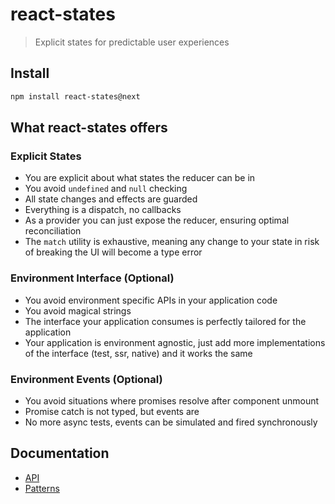 # react-states

> Explicit states for predictable user experiences

## Install

```sh
npm install react-states@next
```

## What react-states offers

### Explicit States

- You are explicit about what states the reducer can be in
- You avoid `undefined` and `null` checking
- All state changes and effects are guarded
- Everything is a dispatch, no callbacks
- As a provider you can just expose the reducer, ensuring optimal reconciliation
- The `match` utility is exhaustive, meaning any change to your state in risk of breaking the UI will become a type error

### Environment Interface (Optional)

- You avoid environment specific APIs in your application code
- You avoid magical strings
- The interface your application consumes is perfectly tailored for the application
- Your application is environment agnostic, just add more implementations of the interface (test, ssr, native) and it works the same

### Environment Events (Optional)

- You avoid situations where promises resolve after component unmount
- Promise catch is not typed, but events are
- No more async tests, events can be simulated and fired synchronously

## Documentation

- [API](./docs/api.md)
- [Patterns](./docs/patterns.md)

